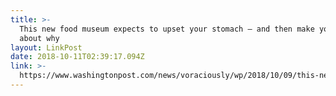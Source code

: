 ```yaml
---
title: >-
  This new food museum expects to upset your stomach — and then make you think
  about why
layout: LinkPost
date: 2018-10-11T02:39:17.094Z
link: >-
  https://www.washingtonpost.com/news/voraciously/wp/2018/10/09/this-new-food-museum-expects-to-upset-your-stomach-and-then-make-you-think-about-why/?noredirect=on&utm_term=.4bfd666fb8af
---
```

